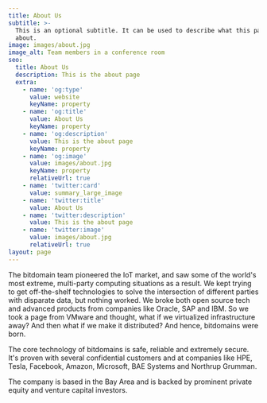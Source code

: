 ```yaml
---
title: About Us
subtitle: >-
  This is an optional subtitle. It can be used to describe what this page is
  about.
image: images/about.jpg
image_alt: Team members in a conference room
seo:
  title: About Us
  description: This is the about page
  extra:
    - name: 'og:type'
      value: website
      keyName: property
    - name: 'og:title'
      value: About Us
      keyName: property
    - name: 'og:description'
      value: This is the about page
      keyName: property
    - name: 'og:image'
      value: images/about.jpg
      keyName: property
      relativeUrl: true
    - name: 'twitter:card'
      value: summary_large_image
    - name: 'twitter:title'
      value: About Us
    - name: 'twitter:description'
      value: This is the about page
    - name: 'twitter:image'
      value: images/about.jpg
      relativeUrl: true
layout: page
---
```

The bitdomain team pioneered the IoT market, and saw some of the world's most extreme, multi-party computing situations as a result. We kept trying to get off-the-shelf technologies to solve the intersection of different parties with disparate data, but nothing worked. We broke both open source tech and advanced products from companies like Oracle, SAP and IBM. So we took a page from VMware and thought, what if we virtualized infrastructure away? And then what if we make it distributed? And hence, bitdomains were born.

The core technology of bitdomains is safe, reliable and extremely secure. It's proven with several confidential customers and at companies like HPE, Tesla, Facebook, Amazon, Microsoft, BAE Systems and Northrup Grumman.

The company is based in the Bay Area and is backed by prominent private equity and venture capital investors.
